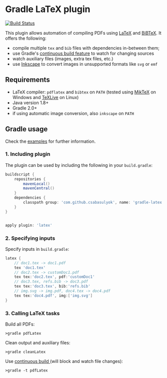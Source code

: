 Gradle LaTeX plugin
===================
[![Build Status](https://travis-ci.org/csabasulyok/gradle-latex.svg?branch=master)](https://travis-ci.org/csabasulyok/gradle-latex)

This plugin allows automation of compiling PDFs using [LaTeX](https://www.latex-project.org/) and [BiBTeX](http://www.bibtex.org/).
It offers the following:
- compile multiple `tex` and `bib` files with dependencies in-between them;
- use Gradle's [continuous build feature](https://docs.gradle.org/current/userguide/continuous_build.html) to watch for changing sources
- watch auxiliary files (images, extra tex files, etc.)
- use [Inkscape](https://inkscape.org/) to convert images in unsupported formats like `svg` or `emf`


Requirements
------------
- LaTeX compiler: `pdflatex` and `bibtex` on `PATH` (tested using [MikTeX](https://miktex.org/) on Windows and [TeXLive](https://www.tug.org/texlive/) on Linux)
- Java version 1.8+
- Gradle 2.0+
- if using automatic image conversion, also `inkscape` on `PATH`


Gradle usage
------------

Check the [examples](https://github.com/csabasulyok/gradle-latex/tree/master/examples) for further information.

### 1. Including plugin ###
The plugin can be used by including the following in your `build.gradle`:

~~~gradle
buildscript {
    repositories {
        mavenLocal()
        mavenCentral()
    }
    dependencies {
        classpath group: 'com.github.csabasulyok', name: 'gradle-latex', version: '1.0-SNAPSHOT'
    }
}


apply plugin: 'latex'
~~~

### 2. Specifying inputs ###
Specify inputs in `build.gradle`:
~~~gradle
latex {
    // doc1.tex -> doc1.pdf
    tex 'doc1.tex'
    // doc2.tex -> customDoc1.pdf
    tex tex:'doc2.tex', pdf:'customDoc1'
    // doc3.tex, refs.bib -> doc3.pdf
    tex tex:'doc3.tex', bib:'refs.bib'
    // img.svg -> img.pdf, doc4.tex -> doc4.pdf
    tex tex:'doc4.pdf', img:['img.svg']
}
~~~

### 3. Calling LaTeX tasks ###

Build all PDFs:
~~~
>gradle pdfLatex
~~~

Clean output and auxiliary files:
~~~
>gradle cleanLatex
~~~

Use [continuous build ](https://docs.gradle.org/current/userguide/continuous_build.html) (will block and watch file changes):
~~~
>gradle -t pdfLatex
~~~


